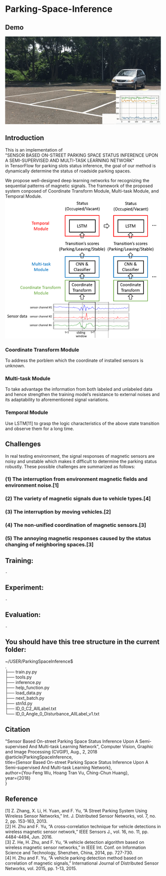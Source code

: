 # Parking-Space-Inference
## Demo
![image](https://github.com/Lilyo/Parking-Space-Inference/blob/master/fig/fin.gif)
## Introduction
  This is an implementation of <br>
  "SENSOR BASED ON-STREET PARKING SPACE STATUS INFERENCE UPON A SEMI-SUPERVISED AND MULTI-TASK LEARNING NETWORK" <br>
  in TensorFlow for parking slots status inference, the goal of our method is dynamically determine the status of roadside parking spaces. 

  We propose well-designed deep learning networks for recognizing the sequential patterns of magnetic signals. The framework of the proposed system conposed of Coordinate Transform Module, Multi-task Module, and Temporal Module.
![image](https://github.com/Lilyo/Parking-Space-Inference/blob/master/fig/overview%20of%20%20model.png)
### Coordinate Transform Module
To address the porblem which the coordinate of installed sensors is unknown.
### Multi-task Module
To take advantage the information from both labeled and unlabeled data and hence strengthen the training model’s resistance to external noises and its adaptability to aforementioned signal variations. 
### Temporal Module
Use LSTM[11] to grasp the logic characteristics of the above state transition and observe them for a long time.
## Challenges
In real testing environment, the signal responses of magnetic sensors are noisy and unstable which makes it difficult to determine the parking status robustly. These possible challenges are summarized as follows:<br>
### (1) The interruption from environment magnetic fields and environment noise.[1]<br>
### (2) The variety of magnetic signals due to vehicle types.[4]<br>
### (3) The interruption by moving vehicles.[2]<br>
### (4) The non-unified coordination of magnetic sensors.[3]<br>
### (5) The annoying magnetic responses caused by the status changing of neighboring spaces.[3]<br>

## Training:
	-

## Experiment:
	-

## Evaluation:
	-

## You should have this tree structure in the current folder:

~/USER/ParkingSpaceInference$<br>
.<br>
├── train.py.py<br>
├── tools.py<br>
├── inference.py<br>
├── help_function.py<br>
├── load_data.py<br>
├── next_batch.py<br>
├── stn1d.py<br>
├── ID_0_C2_AllLabel.txt<br>
└── ID_0_Angle_0_Disturbance_AllLabel_v1.txt<br>



## Citation
"Sensor Based On-street Parking Space Status Inference Upon A Semi-supervised And Multi-task Learning Network", Computer Vision, Graphic and Image Processing (CVGIP), Aug., 2, 2018<br>
    @article{ParkingSpaceInference,<br>
        title={Sensor Based On-street Parking Space Status Inference Upon A Semi-supervised And Multi-task Learning Network},<br>
        author={You-Feng Wu, Hoang Tran Vu, Ching-Chun Huang},<br>
        year={2018}<br>
    }

## Reference
[1] Z. Zhang, X. Li, H. Yuan, and F. Yu, “A Street Parking System Using Wireless Sensor Networks,” Int. J. Distributed Sensor Networks, vol. 7, no. 2, pp. 153-163, 2013.<br>
[2] H. Zhu and F. Yu, “A cross-correlation technique for vehicle detections in wireless magnetic sensor network,” IEEE Sensors J., vol. 16, no. 11, pp. 4484-4494, Jun. 2016.<br>
[3] Z. He, H. Zhu, and F. Yu, “A vehicle detection algorithm based on wireless magnetic sensor networks,” in IEEE Int. Conf. on Information Science and Technology, Shenzhen, China, 2014, pp. 727-730.<br>
[4] H. Zhu and F. Yu, “A vehicle parking detection method based on correlation of magnetic signals,” International Journal of Distributed Sensor Networks, vol. 2015, pp. 1-13, 2015.<br>

